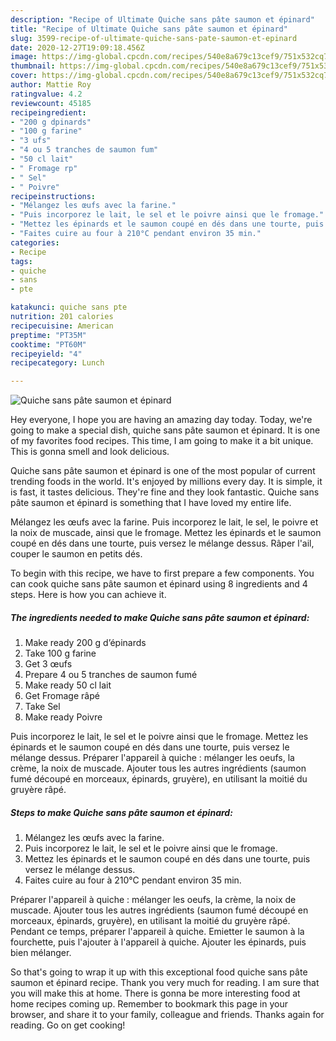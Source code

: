 ```yaml
---
description: "Recipe of Ultimate Quiche sans pâte saumon et épinard"
title: "Recipe of Ultimate Quiche sans pâte saumon et épinard"
slug: 3599-recipe-of-ultimate-quiche-sans-pate-saumon-et-epinard
date: 2020-12-27T19:09:18.456Z
image: https://img-global.cpcdn.com/recipes/540e8a679c13cef9/751x532cq70/quiche-sans-pate-saumon-et-epinard-photo-principale-de-la-recette.jpg
thumbnail: https://img-global.cpcdn.com/recipes/540e8a679c13cef9/751x532cq70/quiche-sans-pate-saumon-et-epinard-photo-principale-de-la-recette.jpg
cover: https://img-global.cpcdn.com/recipes/540e8a679c13cef9/751x532cq70/quiche-sans-pate-saumon-et-epinard-photo-principale-de-la-recette.jpg
author: Mattie Roy
ratingvalue: 4.2
reviewcount: 45185
recipeingredient:
- "200 g dpinards"
- "100 g farine"
- "3 ufs"
- "4 ou 5 tranches de saumon fum"
- "50 cl lait"
- " Fromage rp"
- " Sel"
- " Poivre"
recipeinstructions:
- "Mélangez les œufs avec la farine."
- "Puis incorporez le lait, le sel et le poivre ainsi que le fromage."
- "Mettez les épinards et le saumon coupé en dés dans une tourte, puis versez le mélange dessus."
- "Faites cuire au four à 210°C pendant environ 35 min."
categories:
- Recipe
tags:
- quiche
- sans
- pte

katakunci: quiche sans pte 
nutrition: 201 calories
recipecuisine: American
preptime: "PT35M"
cooktime: "PT60M"
recipeyield: "4"
recipecategory: Lunch

---
```



![Quiche sans pâte saumon et épinard](https://img-global.cpcdn.com/recipes/540e8a679c13cef9/751x532cq70/quiche-sans-pate-saumon-et-epinard-photo-principale-de-la-recette.jpg)

Hey everyone, I hope you are having an amazing day today. Today, we're going to make a special dish, quiche sans pâte saumon et épinard. It is one of my favorites food recipes. This time, I am going to make it a bit unique. This is gonna smell and look delicious.

Quiche sans pâte saumon et épinard is one of the most popular of current trending foods in the world. It's enjoyed by millions every day. It is simple, it is fast, it tastes delicious. They're fine and they look fantastic. Quiche sans pâte saumon et épinard is something that I have loved my entire life.

Mélangez les œufs avec la farine. Puis incorporez le lait, le sel, le poivre et la noix de muscade, ainsi que le fromage. Mettez les épinards et le saumon coupé en dés dans une tourte, puis versez le mélange dessus. Râper l&#39;ail, couper le saumon en petits dés.


To begin with this recipe, we have to first prepare a few components. You can cook quiche sans pâte saumon et épinard using 8 ingredients and 4 steps. Here is how you can achieve it.

<!--inarticleads1-->

##### The ingredients needed to make Quiche sans pâte saumon et épinard:

1. Make ready 200 g d’épinards
1. Take 100 g farine
1. Get 3 œufs
1. Prepare 4 ou 5 tranches de saumon fumé
1. Make ready 50 cl lait
1. Get  Fromage râpé
1. Take  Sel
1. Make ready  Poivre


Puis incorporez le lait, le sel et le poivre ainsi que le fromage. Mettez les épinards et le saumon coupé en dés dans une tourte, puis versez le mélange dessus. Préparer l&#39;appareil à quiche : mélanger les oeufs, la crème, la noix de muscade. Ajouter tous les autres ingrédients (saumon fumé découpé en morceaux, épinards, gruyère), en utilisant la moitié du gruyère râpé. 

<!--inarticleads2-->

##### Steps to make Quiche sans pâte saumon et épinard:

1. Mélangez les œufs avec la farine.
1. Puis incorporez le lait, le sel et le poivre ainsi que le fromage.
1. Mettez les épinards et le saumon coupé en dés dans une tourte, puis versez le mélange dessus.
1. Faites cuire au four à 210°C pendant environ 35 min.


Préparer l&#39;appareil à quiche : mélanger les oeufs, la crème, la noix de muscade. Ajouter tous les autres ingrédients (saumon fumé découpé en morceaux, épinards, gruyère), en utilisant la moitié du gruyère râpé. Pendant ce temps, préparer l&#39;appareil à quiche. Emietter le saumon à la fourchette, puis l&#39;ajouter à l&#39;appareil à quiche. Ajouter les épinards, puis bien mélanger. 

So that's going to wrap it up with this exceptional food quiche sans pâte saumon et épinard recipe. Thank you very much for reading. I am sure that you will make this at home. There is gonna be more interesting food at home recipes coming up. Remember to bookmark this page in your browser, and share it to your family, colleague and friends. Thanks again for reading. Go on get cooking!
